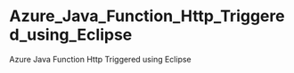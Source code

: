 # Azure_Java_Function_Http_Triggered_using_Eclipse
Azure Java Function Http Triggered using Eclipse
